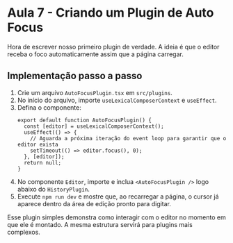 # Aula 7 - Criando um Plugin de Auto Focus

Hora de escrever nosso primeiro plugin de verdade. A ideia é que o editor receba o foco automaticamente assim que a página carregar.

## Implementação passo a passo
1. Crie um arquivo `AutoFocusPlugin.tsx` em `src/plugins`.
2. No início do arquivo, importe `useLexicalComposerContext` e `useEffect`.
3. Defina o componente:
   ```tsx
   export default function AutoFocusPlugin() {
     const [editor] = useLexicalComposerContext();
     useEffect(() => {
       // Aguarda a próxima iteração do event loop para garantir que o editor exista
       setTimeout(() => editor.focus(), 0);
     }, [editor]);
     return null;
   }
   ```
4. No componente `Editor`, importe e inclua `<AutoFocusPlugin />` logo abaixo do `HistoryPlugin`.
5. Execute `npm run dev` e mostre que, ao recarregar a página, o cursor já aparece dentro da área de edição pronto para digitar.

Esse plugin simples demonstra como interagir com o editor no momento em que ele é montado. A mesma estrutura servirá para plugins mais complexos.
